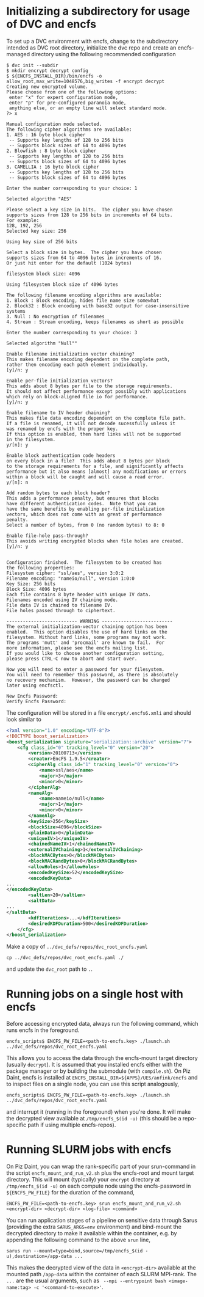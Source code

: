 # Initializing a subdirectory for usage of DVC and encfs

To set up a DVC environment with encfs, change to the subdirectory intended as DVC root directory, initialize the dvc repo and create an encfs-managed directory using the following recommended configuration

```shell
$ dvc init --subdir
$ mkdir encrypt decrypt config
$ ${ENCFS_INSTALL_DIR}/bin/encfs -o allow_root,max_write=1048576,big_writes -f encrypt decrypt
Creating new encrypted volume.
Please choose from one of the following options:
 enter "x" for expert configuration mode,
 enter "p" for pre-configured paranoia mode,
 anything else, or an empty line will select standard mode.
?> x

Manual configuration mode selected.
The following cipher algorithms are available:
1. AES : 16 byte block cipher
 -- Supports key lengths of 128 to 256 bits
 -- Supports block sizes of 64 to 4096 bytes
2. Blowfish : 8 byte block cipher
 -- Supports key lengths of 128 to 256 bits
 -- Supports block sizes of 64 to 4096 bytes
3. CAMELLIA : 16 byte block cipher
 -- Supports key lengths of 128 to 256 bits
 -- Supports block sizes of 64 to 4096 bytes

Enter the number corresponding to your choice: 1

Selected algorithm "AES"

Please select a key size in bits.  The cipher you have chosen
supports sizes from 128 to 256 bits in increments of 64 bits.
For example: 
128, 192, 256
Selected key size: 256

Using key size of 256 bits

Select a block size in bytes.  The cipher you have chosen
supports sizes from 64 to 4096 bytes in increments of 16.
Or just hit enter for the default (1024 bytes)

filesystem block size: 4096

Using filesystem block size of 4096 bytes

The following filename encoding algorithms are available:
1. Block : Block encoding, hides file name size somewhat
2. Block32 : Block encoding with base32 output for case-insensitive systems
3. Null : No encryption of filenames
4. Stream : Stream encoding, keeps filenames as short as possible

Enter the number corresponding to your choice: 3

Selected algorithm "Null""

Enable filename initialization vector chaining?
This makes filename encoding dependent on the complete path, 
rather then encoding each path element individually.
[y]/n: y

Enable per-file initialization vectors?
This adds about 8 bytes per file to the storage requirements.
It should not affect performance except possibly with applications
which rely on block-aligned file io for performance.
[y]/n: y

Enable filename to IV header chaining?
This makes file data encoding dependent on the complete file path.
If a file is renamed, it will not decode sucessfully unless it
was renamed by encfs with the proper key.
If this option is enabled, then hard links will not be supported
in the filesystem.
y/[n]: y

Enable block authentication code headers
on every block in a file?  This adds about 8 bytes per block
to the storage requirements for a file, and significantly affects
performance but it also means [almost] any modifications or errors
within a block will be caught and will cause a read error.
y/[n]: n

Add random bytes to each block header?
This adds a performance penalty, but ensures that blocks
have different authentication codes.  Note that you can
have the same benefits by enabling per-file initialization
vectors, which does not come with as great of performance
penalty. 
Select a number of bytes, from 0 (no random bytes) to 8: 0

Enable file-hole pass-through?
This avoids writing encrypted blocks when file holes are created.
[y]/n: y


Configuration finished.  The filesystem to be created has
the following properties:
Filesystem cipher: "ssl/aes", version 3:0:2
Filename encoding: "nameio/null", version 1:0:0
Key Size: 256 bits
Block Size: 4096 bytes
Each file contains 8 byte header with unique IV data.
Filenames encoded using IV chaining mode.
File data IV is chained to filename IV.
File holes passed through to ciphertext.

-------------------------- WARNING --------------------------
The external initialization-vector chaining option has been
enabled.  This option disables the use of hard links on the
filesystem. Without hard links, some programs may not work.
The programs 'mutt' and 'procmail' are known to fail.  For
more information, please see the encfs mailing list.
If you would like to choose another configuration setting,
please press CTRL-C now to abort and start over.

Now you will need to enter a password for your filesystem.
You will need to remember this password, as there is absolutely
no recovery mechanism.  However, the password can be changed
later using encfsctl.

New Encfs Password: 
Verify Encfs Password:
```
The configuration will be stored in a file `encrypt/.encfs6.xmli` and should look similar to 

```xml
<?xml version="1.0" encoding="UTF-8"?>
<!DOCTYPE boost_serialization>
<boost_serialization signature="serialization::archive" version="7">
    <cfg class_id="0" tracking_level="0" version="20">
        <version>20100713</version>
        <creator>EncFS 1.9.5</creator>
        <cipherAlg class_id="1" tracking_level="0" version="0">
            <name>ssl/aes</name>
            <major>3</major>
            <minor>0</minor>
        </cipherAlg>
        <nameAlg>
            <name>nameio/null</name>
            <major>1</major>
            <minor>0</minor>
        </nameAlg>
        <keySize>256</keySize>
        <blockSize>4096</blockSize>
        <plainData>0</plainData>
        <uniqueIV>1</uniqueIV>
        <chainedNameIV>1</chainedNameIV>
        <externalIVChaining>1</externalIVChaining>
        <blockMACBytes>0</blockMACBytes>
        <blockMACRandBytes>0</blockMACRandBytes>
        <allowHoles>1</allowHoles>
        <encodedKeySize>52</encodedKeySize>
        <encodedKeyData>
...
</encodedKeyData>
        <saltLen>20</saltLen>
        <saltData>
...
</saltData>
        <kdfIterations>...</kdfIterations>
        <desiredKDFDuration>500</desiredKDFDuration>
    </cfg>
</boost_serialization>
```

Make a copy of `../dvc_defs/repos/dvc_root_encfs.yaml`
```shell script
cp ../dvc_defs/repos/dvc_root_encfs.yaml ./
``` 
and update the `dvc_root` path to `.`.

# Running jobs on a single host with encfs

Before accessing encrypted data, always run the following command, which runs encfs in the foreground.
```shell
encfs_scripts$ ENCFS_PW_FILE=<path-to-encfs.key> ./launch.sh ../dvc_defs/repos/dvc_root_encfs.yaml 
```
This allows you to access the data through the encfs-mount target directory (usually `decrypt`). It is assumed that you installed encfs either with the package manager or by building the submodule (with `compile.sh`). On Piz Daint, encfs is installed at `ENCFS_INSTALL_DIR=${APPS}/UES/anfink/encfs` and to inspect files on a single node, you can use this script analogously,
```shell
encfs_scripts$ ENCFS_PW_FILE=<path-to-encfs.key> ./launch.sh ../dvc_defs/repos/dvc_root_encfs.yaml
```
and interrupt it (running in the foreground) when you're done. It will make the decrypted view available at `/tmp/encfs_$(id -u)` (this should be a repo-specific path if using multiple encfs-repos).

# Running SLURM jobs with encfs

On Piz Daint, you can wrap the rank-specific part of your srun-command in the script `encfs_mount_and_run_v2.sh` plus the encfs-root and mount target directory. This will mount (typically) your `encrypt` directory at `/tmp/encfs_$(id -u)` on each compute node using the encfs-password in `${ENCFS_PW_FILE}` for the duration of the command,

```shell
ENCFS_PW_FILE=<path-to-encfs.key> srun encfs_mount_and_run_v2.sh <encrypt-dir> <decrypt-dir> <log-file> <command>
```

You can run application stages of a pipeline on sensitive data through Sarus (providing the extra `SARUS_ARGS=env` environment) and bind-mount the decrypted directory to make it available within the container, e.g. by appending the following command to the above `srun` line,
```shell
sarus run --mount=type=bind,source=/tmp/encfs_$(id -u),destination=/app-data ...
```
This makes the decrypted view of the data in `<encrypt-dir>` available at the mounted path `/app-data` within the container of each SLURM MPI-rank. The `...` are the usual arguments, such as ` --mpi --entrypoint bash <image-name:tag> -c '<command-to-execute>'`.
